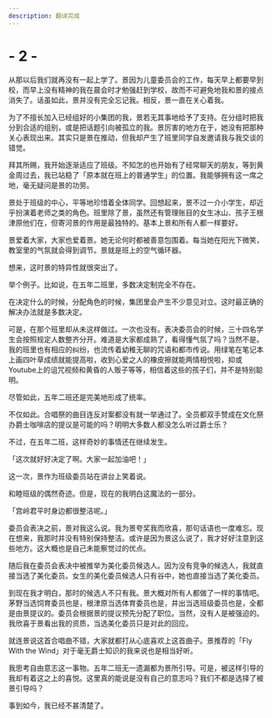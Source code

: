 ```yaml
---
description: 翻译完成
---
```


# - 2 -

从那以后我们就再没有一起上学了。景因为儿童委员会的工作，每天早上都要早到校，而早上没有精神的我在晨会时才勉强赶到学校，故而不可避免地我和景的接点消失了。话虽如此，景并没有完全忘记我。相反，景一直在关心着我。

为了不擅长加入已经组好的小集团的我，景若无其事地给予了支持。在分组时把我分到合适的组别，或是把话题引向被孤立的我。景厉害的地方在于，她没有把那种关心表现出来。其实只是景在推动，但我却产生了班里同学自发邀请我与我交谈的错觉。

拜其所赐，我开始逐渐适应了班级。不知怎的也开始有了经常聊天的朋友，等到黄金周过去，我已站稳了「原本就在班上的普通学生」的位置。我能够拥有这一席之地，毫无疑问是景的功劳。

景处于班级的中心，平等地珍惜着全体同学。回想起来，景不过一介小学生，却近乎扮演着老师之类的角色。班里除了景，虽然还有管理账目的女生冰山、孩子王根津原他们在，但寄河景的作用是最独特的。基本上景和所有人都一样要好。

景爱着大家，大家也爱着景。她无论何时都被善意包围着。每当她在阳光下微笑，教室里的气氛就会得到调节。景就是班上的空气循环器。

想来，这时景的特异性就很突出了。

举个例子。比如说，在五年二班里，多数决定制完全不存在。

在决定什么的时候，分配角色的时候，集团里会产生不少意见对立。这时最正确的解决办法就是多数决定。

可是，在那个班里却从未这样做过。一次也没有。表决委员会的时候，三十四名学生会按照规定人数整齐分开。难道是大家都成熟了，看得懂气氛了吗？当然不是。我的班里也有相应的纠纷，也流传着幼稚无聊的咒语和都市传说。用绿笔在笔记本上画四叶草成绩就能提高啦，收到心爱之人的橡皮擦就能两情相悦啦，抑或Youtube上的诅咒视频和黄昏的人贩子等等，相信着这些的孩子们，并不是特别聪明。

尽管如此，五年二班还是完美地形成了统率。

不仅如此。合唱祭的曲目连反对案都没有就一举通过了。全员都双手赞成在文化祭办爵士咖啡店的提议是可能的吗？明明大多数人都没怎么听过爵士乐？

不过，在五年二班，这样奇妙的事情还在继续发生。

「这次就好好决定了啊。大家一起加油吧！」

这一次，景作为班级委员站在讲台上笑着说。

和睦班级的偶然奇迹。但是，现在的我明白这魔法的一部分。

「宫岭君平时身边都很整洁呢。」

委员会表决之前，景对我这么说。我为景夸奖我而欣喜，那句话语也一度难忘。现在想来，我那时并没有特别保持整洁。或许是因为景这么说了，我才好好注意到这些地方。这大概也是自己未能察觉过的优点。

随后我在委员会表决中被推举为美化委员候选人。因为没有竞争的候选人，我就直接当选了美化委员。女生的美化委员候选人只有谷中，她也直接当选了美化委员。

到现在我才明白，那时的候选人不只有我。景大概对所有人都做了一样的事情吧。茅野当选饲育委员也是，根津原当选体育委员也是，井出当选班级委员也是，全都是由景提议的。委员会根据景的提议预先分配了职位。当然，没有人是被强迫的。我欣喜于景看出我的资质，当选美化委员只是对此的回应。

就连景说这首合唱曲不错，大家就都打从心底喜欢上这首曲子。景推荐的「Fly With the Wind」对于毫无爵士知识的我来说也是相当好听。

我思考自由意志这一事物。五年二班无一遗漏都为景所引导。可是，被这样引导的我却有着这之上的喜悦。这里真的能说是没有自己的意志吗？我们不都是选择了被景引导吗？

事到如今，我已经不甚清楚了。

